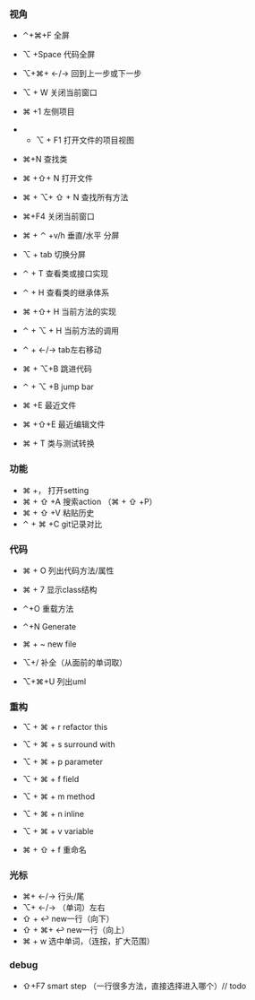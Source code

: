 ﻿
### 视角

+ ⌃+⌘+F  全屏
+ ⌥ +Space      代码全屏
+ ⌥+⌘+ ←/→      回到上一步或下一步
+ ⌥ + W         关闭当前窗口
+ ⌘ +1          左侧项目
+ + ⌥ + F1      打开文件的项目视图

+ ⌘+N           查找类
+ ⌘ +⇧+ N       打开文件
+ ⌘ + ⌥+ ⇧ + N  查找所有方法


+ ⌘+F4         关闭当前窗口
+ ⌘ + ⌃ +v/h   垂直/水平 分屏
+ ⌥ + tab      切换分屏

+ ⌃ + T         查看类或接口实现
+ ⌃ + H        查看类的继承体系
+ ⌘ +⇧+ H    当前方法的实现
+ ⌃ + ⌥ + H    当前方法的调用
+ ⌃ + ←/→      tab左右移动
+ ⌘ + ⌥+B    跳进代码
+ ⌃ + ⌥ +B     jump bar

+ ⌘ +E        最近文件
+ ⌘ +⇧+E      最近编辑文件
+ ⌘ + T    类与测试转换




### 功能
+ ⌘ +， 打开setting
+ ⌘ + ⇧ +A  搜索action （⌘ + ⇧ +P）
+ ⌘ + ⇧ +V  粘贴历史
+ ⌃ + ⌘ +C  git记录对比

### 代码
+ ⌘ + O       列出代码方法/属性
+ ⌘ + 7      显示class结构
+ ⌃+O        重载方法
+ ⌃+N        Generate
+ ⌘ + ~      new file

+ ⌥+/        补全（从面前的单词取）
+ ⌥+⌘+U     列出uml


### 重构

+ ⌥ + ⌘ + r   refactor this
+ ⌥ + ⌘ + s   surround with
+ ⌥ + ⌘ + p   parameter
+ ⌥ + ⌘ + f   field
+ ⌥ + ⌘ + m   method
+ ⌥ + ⌘ + n   inline
+ ⌥ + ⌘ + v   variable

+ ⌘ + ⇧ + f   重命名


### 光标
+ ⌘+ ←/→     行头/尾
+ ⌥+ ←/→    （单词）左右
+ ⇧ + ↩︎      new一行（向下）
+ ⇧ + ⌘+ ↩︎    new一行（向上）
+ ⌘ + w     选中单词，（连按，扩大范围）

### debug
+ ⇧+F7    smart step （一行很多方法，直接选择进入哪个）// todo
